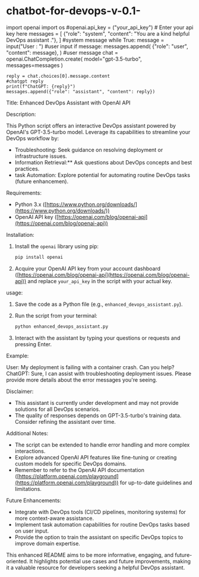 # chatbot-for-devops-v-0.1-

import openai
import os
#openai.api_key = ("your_api_key")                                                   # Enter your api key here
messages = [
    {"role": "system", "content": "You are a kind helpful DevOps assistant ."},
]                                                                                   #system message
while True:
    message = input("User : ")                                                      #user input
    if message:
        messages.append(
            {"role": "user", "content": message},
        )                                                                           #user message
        chat = openai.ChatCompletion.create(
            model="gpt-3.5-turbo", messages=messages
        )
    
    reply = chat.choices[0].message.content                                        #chatgpt reply
    print(f"ChatGPT: {reply}")
    messages.append({"role": "assistant", "content": reply})
Title: Enhanced DevOps Assistant with OpenAI API

Description:

This Python script offers an interactive DevOps assistant powered by OpenAI's GPT-3.5-turbo model. Leverage its capabilities to streamline your DevOps workflow by:

- Troubleshooting: Seek guidance on resolving deployment or infrastructure issues.
- Information Retrieval:** Ask questions about DevOps concepts and best practices.
- task Automation: Explore potential for automating routine DevOps tasks (future enhancemen).

Requirements:

- Python 3.x ([https://www.python.org/downloads/](https://www.python.org/downloads/))
- OpenAI API key ([https://openai.com/blog/openai-api](https://openai.com/blog/openai-api))

Installation:

1. Install the `openai` library using pip:

   ```bash
   pip install openai
   ```

2. Acquire your OpenAI API key from your account dashboard ([https://openai.com/blog/openai-api](https://openai.com/blog/openai-api)) and replace `your_api_key` in the script with your actual key.

usage:

1. Save the code as a Python file (e.g., `enhanced_devops_assistant.py`).
2. Run the script from your terminal:

   ```bash
   python enhanced_devops_assistant.py
   ```

3. Interact with the assistant by typing your questions or requests and pressing Enter.

Example:

User: My deployment is failing with a container crash. Can you help?
ChatGPT: Sure, I can assist with troubleshooting deployment issues. Please provide more details about the error messages you're seeing.


Disclaimer:

- This assistant is currently under development and may not provide solutions for all DevOps scenarios.
- The quality of responses depends on GPT-3.5-turbo's training data. Consider refining the assistant over time.

Additional Notes:
- The script can be extended to handle error handling and more complex interactions.
- Explore advanced OpenAI API features like fine-tuning or creating custom models for specific DevOps domains.
- Remember to refer to the OpenAI API documentation ([https://platform.openai.com/playground](https://platform.openai.com/playground)) for up-to-date guidelines and limitations.

Future Enhancements:

- Integrate with DevOps tools (CI/CD pipelines, monitoring systems) for more context-aware assistance.
- Implement task automation capabilities for routine DevOps tasks based on user input.
- Provide the option to train the assistant on specific DevOps topics to improve domain expertise.

This enhanced README aims to be more informative, engaging, and future-oriented. It highlights potential use cases and future improvements, making it a valuable resource for developers seeking a helpful DevOps assistant.
